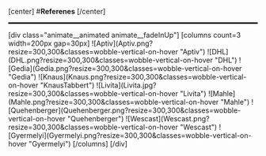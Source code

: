 [center]
#**Referenes**
[/center]
<hr style="border: 1px solid black;"/>
[div class="animate__animated animate__fadeInUp"]
[columns count=3 width=200px gap=30px]
![Aptiv](Aptiv.png?resize=300,300&classes=wobble-vertical-on-hover "Aptiv")
![DHL](DHL.png?resize=300,300&classes=wobble-vertical-on-hover "DHL")
![Gedia](Gedia.png?resize=300,300&classes=wobble-vertical-on-hover "Gedia")
![Knaus](Knaus.png?resize=300,300&classes=wobble-vertical-on-hover "KnausTabbert")
![Livita](Livita.jpg?resize=300,300&classes=wobble-vertical-on-hover "Livita")
![Mahle](Mahle.png?resize=300,300&classes=wobble-vertical-on-hover "Mahle")
![Quehenberger](Quehenberger.png?resize=300,300&classes=wobble-vertical-on-hover "Quehenberger")
![Wescast](Wescast.png?resize=300,300&classes=wobble-vertical-on-hover "Wescast")
![Gyermelyi](Gyermelyi.png?resize=300,300&classes=wobble-vertical-on-hover "Gyermelyi")
[/columns]
[/div]
